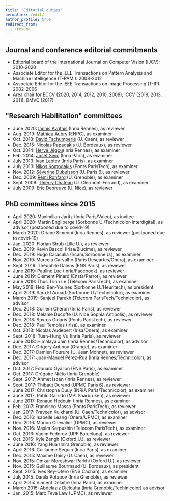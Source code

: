 ```yaml
---
title: "Editorial duties"
permalink: /edit/
author_profile: true
redirect_from:
  - /resume
---
```


## Journal and conference editorial commitments
* Editorial board of the International Journal on Computer Vision (IJCV): 2010-2020
* Associate Editor for the IEEE Transactions on Pattern Analysis and Machine Intelligence (T-PAMI): 2008-2012
* Associate Editor for the IEEE Transactions on Image Processing (T-IP): 2002-2006
* Area chair for ECCV (2020, 2014, 2012, 2010, 2008), ICCV (2019, 2013, 2011), BMVC (2017)

## "Research Habilitation" committees
* June 2020: [Iannis Avrithis](https://avrithis.net/) (Inria Rennes), as reviewer
* Aug. 2019: [Mathieu Aubry](http://imagine.enpc.fr/~aubrym/) (ENPC), as examiner
* Oct. 2018: [David Tschumperlé](https://tschumperle.users.greyc.fr/) (U. Caen), as reviewer
* Dec. 2015: [Nicolas Papadakis](https://www.math.u-bordeaux.fr/~npapadak/) (U. Bordeaux), as reviewer 
* Oct. 2014: [Hervé Jégou](https://scholar.google.fr/citations?user=1lcY2z4AAAAJ&hl=en)(Inria Rennes), as examiner
* Feb. 2014: [Josef Sivic](https://www.di.ens.fr/~josef/) (Inria Paris), as examiner
* July 2013: [Ivan Laptev](https://www.di.ens.fr/~laptev/) (Inria Paris), as examiner
* July 2013: [Nikos Komodakis](https://scholar.google.fr/citations?user=xCPoT4EAAAAJ&hl=en) (Ponts ParisTech), as examiner
* Nov. 2012: [Séverine Dubuisson](https://scholar.google.com/citations?user=RCnjHDUAAAAJ&hl=en) (U. Paris 6), as reviewer
* Dec. 2009: [Rémi Ronfard](https://team.inria.fr/imagine/remi-ronfard/) (U. Grenoble), as examiner
* Sept. 2009: [Thierry Chateau](https://chateaut.fr/) (U. Clermont-Ferrand), as examiner
* July 2009: [Eric Debreuve](http://www.i3s.unice.fr/~debreuve/) (U. Nice), as reviewer

## PhD committees since 2015
* April 2020: Maximilian Jaritz (Inria Paris/Valeo), as invitee 
* April 2020: Martin Engilberge (Sorbonne U./Technicolor-Interdigital), as advisor (postponed due to covid-19)
* March 2020: Oriane Simeoni (Inria Rennes), as reviewer (postponed due to covid-19) 
* Jan. 2020: Florian Strub (Lille U.), as reviewer  
* Dec. 2019: Kevin Bascol (Irisa/Blucime), as reviewer  
* Dec. 2019: Hugo Caracalla (Ircam/Sorbonne U.), as examiner  
* Nov. 2019: Marcela Carvalho (Paris Descartes/Onera), as examiner
* Sept. 2019: Théophile Dalens (ENS Paris), as reviewer
* June 2019: Pauline Luc (Inria/Facebook), as reviewer
* June 2019: Clément Pinard (Ensta/Parrot), as reviewer
* June 2019: Thuc Trinh Le (Telecom ParisTech), as examiner
* May 2019: Hedi Ben-Younes (Sorbonne U./Heuritech), as president
* April 2019: Sara El Aouad (Sorbonne U./Technicolor), as examiner
* March 2019: Sanjeel Parekh (Telecom ParisTech/Technicolor), as advisor
* Dec. 2018: Guillem Chéron (Inria Paris), as reviewer
* Dec. 2018: Mélanie Ducoffe (U. Nice Sophia Antipolis), as reviewer
* Dec. 2018: Spyros Gidaris (Ponts ParisTech), as reviewer
* Dec. 2018: Paul Temples (Irisa), as examiner
* Oct. 2018: Nicolas Audebert (Irisa/Onera), as examiner
* Sept. 2018: Tuan-Hung Vu (Inria Paris), as reviewer 
* June 2018: Himalaya Jain (Inria Rennes/Technicolor), as advisor
* Dec. 2017: Grigory Antipov (Orange), as examiner
* Dec. 2017: Damien Fourure (U. Jean Monnet), as reviewer
* Dec. 2017: Juan-Manuel Pérez-Rua (Inria Rennes/Technicolor), as advisor
* Oct. 2017: Edouard Oyallon (ENS Paris), as examiner
* Oct. 2017: Grégoire Niéto (Inria Grenoble)
* Sept. 2017: Ahmet Iscen (Inria Rennes), as reviewer
* Sept. 2017: Thibaut Durand (UPMC Paris 6), as reviewer
* June 2017: Christophe Duuy (INRIA Paris/Technicolor), as examiner
* June 2017: Pablo Garrido (MPI Saarbruken), as reviewer
* June 2017: Renaud Hedouin (Inria Rennes), as examiner
* Feb. 2017: Francisco Massa (Ponts ParisTech), as reviewer
* Jan. 2017: Praveen Kulkharni (U. Caen/Technicolor), as advisor
* Dec. 2016: Isabelle Leang (Onera/UPMC), as examiner
* Dec. 2016: Marion Chevalier (UPMC), as reviewer 
* Nov. 2016: Maxim Karpushin (Telecom ParisTech), as examiner
* Oct. 2016: Vadim Fedorov (UPF Barcelona), as reviewer 
* Oct. 2016: Kyle Zengh (Oxford U.), as reviewer
* June 2016: Yang Hua (Inira Grenoble), as reviewer 
* April 2016: Guillaume Seguin (Inria Paris), as examiner
* Dec. 2015: Maxime Daisy (U. Caen), as reviewer
* Nov. 2015: Omkar Moreshwar Parkhi (Oxford U.), as reviewer
* Nov. 2015: Guillaume Bourmaud (U. Bordeaux), as president
* Sept. 2015: Ives Rey-Otero (ENS Cachan), as examiner
* July 2015: Danila Potapov (Inria Grenoble), as reviewer
* April 2015: Vincent Delaitre (Inria Paris), as examiner
* March 2015: Abdelaziz Djelouha (Inria Grenoble/Techinicolor) as advisor
* Jan. 2015: Marc Teva Law (UPMC), as reviewer
